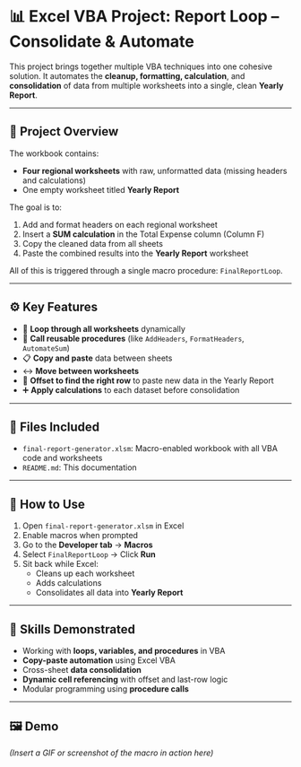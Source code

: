 # 📊 Excel VBA Project: Report Loop – Consolidate & Automate

This project brings together multiple VBA techniques into one cohesive solution. 
It automates the **cleanup, formatting, calculation**, and **consolidation** of data from multiple worksheets 
into a single, clean **Yearly Report**.

---

## 📝 Project Overview

The workbook contains:
- **Four regional worksheets** with raw, unformatted data (missing headers and calculations)
- One empty worksheet titled **Yearly Report**

The goal is to:
1. Add and format headers on each regional worksheet
2. Insert a **SUM calculation** in the Total Expense column (Column F)
3. Copy the cleaned data from all sheets
4. Paste the combined results into the **Yearly Report** worksheet

All of this is triggered through a single macro procedure: `FinalReportLoop`.

---

## ⚙️ Key Features

- 🔁 **Loop through all worksheets** dynamically
- 📌 **Call reusable procedures** (like `AddHeaders`, `FormatHeaders`, `AutomateSum`)
- 📋 **Copy and paste** data between sheets
- ↔️ **Move between worksheets**
- 📐 **Offset to find the right row** to paste new data in the Yearly Report
- ➕ **Apply calculations** to each dataset before consolidation

---

## 📁 Files Included

- `final-report-generator.xlsm`: Macro-enabled workbook with all VBA code and worksheets
- `README.md`: This documentation


---

## 🚀 How to Use

1. Open `final-report-generator.xlsm` in Excel
2. Enable macros when prompted
3. Go to the **Developer tab** → **Macros**
4. Select `FinalReportLoop` → Click **Run**
5. Sit back while Excel:
   - Cleans up each worksheet
   - Adds calculations
   - Consolidates all data into **Yearly Report**

---

## 🧠 Skills Demonstrated

- Working with **loops, variables, and procedures** in VBA
- **Copy-paste automation** using Excel VBA
- Cross-sheet **data consolidation**
- **Dynamic cell referencing** with offset and last-row logic
- Modular programming using **procedure calls**

---

## 🖼️ Demo

*(Insert a GIF or screenshot of the macro in action here)*

```markdown

